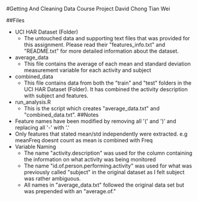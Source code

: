 #Getting And Cleaning Data Course Project
David Chong Tian Wei

##Files
*	UCI HAR Dataset (Folder)
	*	The untouched data and supporting text files that was provided for this assignment.  Please read their "features_info.txt" and "README.txt" for more detailed information about the dataset.
*	average_data
	*	This file contains the average of each mean and standard deviation measurement variable for each activity and subject
*	combined_data
	*	This file contains data from both the "train" and "test" folders in the UCI HAR Dataset (Folder).  It has combined the activity description with subject and features.
*	run_analysis.R
	*	This is the script which creates "average_data.txt" and "combined_data.txt".
##Notes
*	Feature names have been modified by removing all '(' and ')' and replacing all '-' with '.'
*	Only features that stated mean/std independently were extracted. e.g meanFreq doesnt count as mean is combined with Freq
*	Variable Naming
	*	The name "activity.description" was used for the column containing the information on what activity was being monitored
	*	The name "id.of.person.performing.activity" was used for what was previously called "subject" in the original dataset as I felt subject was rather ambiguous.
	*	All names in "average_data.txt" followed the original data set but was prepended with an "average.of."